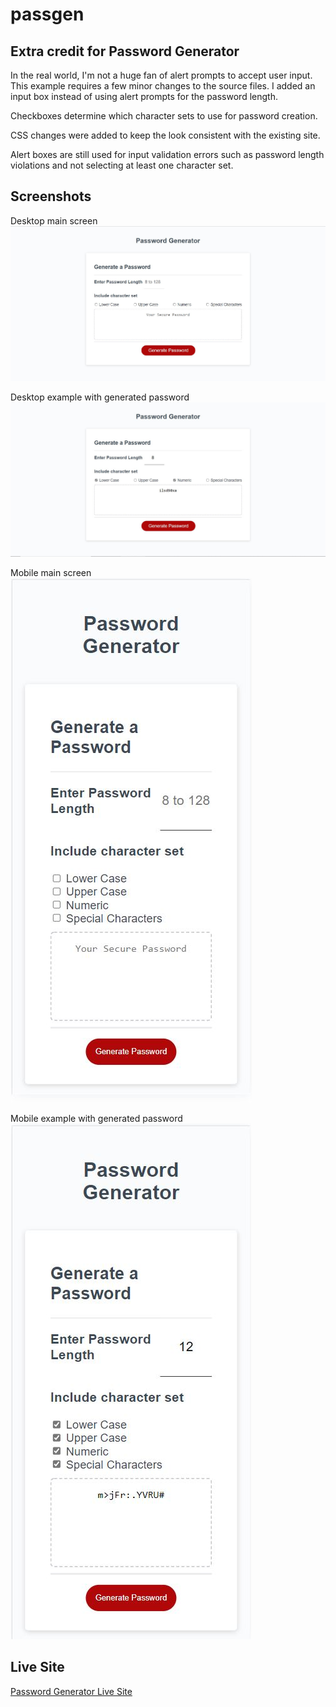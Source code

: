 # passgen
## Extra credit for Password Generator

In the real world, I'm not a huge fan of alert prompts to accept user input. This example requires a few minor changes to the source files. I added an input box instead of using alert prompts for the password length.  

Checkboxes determine which character sets to use for password creation.  

CSS changes were added to keep the look consistent with the existing site.  

Alert boxes are still used for input validation errors such as password length violations and not selecting at least one character set.

## Screenshots

Desktop main screen  
![screenshot desktop main](images/screenshot-desktop-main.jpg)

Desktop example with generated password  
![screenshot desktop example](images/screenshot-desktop-example.jpg)

Mobile main screen  
![screenshot mobile main](images/screenshot-mobile-main.jpg)

Mobile example with generated password  
![screenshot mobile example](images/screenshot-mobile-example.jpg)

## Live Site
[Password Generator Live Site](https://joebarbone.github.io/passgen/)
